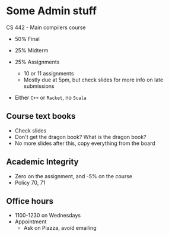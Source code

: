 # Some Admin stuff

CS 442 - Main compilers course

- 50% Final
- 25% Midterm
- 25% Assignments
  - 10 or 11 assignments
  - Mostly due at 5pm, but check slides for more info on late submissions

- Either `C++` or `Racket`, no `Scala`

## Course text books

- Check slides
- Don't get the dragon book? What is the dragon book?
- No more slides after this, copy everything from the board

## Academic Integrity

- Zero on the assignment, and -5% on the course
- Policy 70, 71

## Office hours

- 1100-1230 on Wednesdays
- Appointment
  - Ask on Piazza, avoid emailing